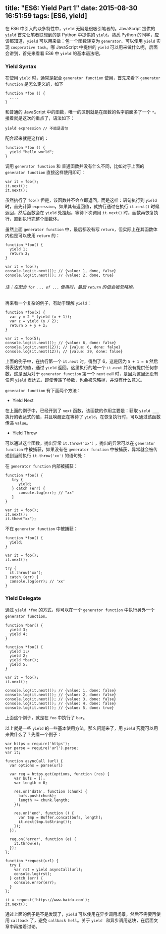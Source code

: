 title: "ES6: Yield Part 1"
date: 2015-08-30 16:51:59
tags: [ES6, yield]
---
在 ES6 中引入的众多特性中，`yield` 无疑是很吸引笔者的。JavaScript 提供的 `yield` 首先让笔者联想到的是 Python 中提供的 `yield`。熟悉 Python 的同学，应该都知道，`yield` 可以用来做：包一个函数转变为 `generator`、可以使用 `yield` 实现 `cooperative task`。哪 JavaScript 中提供的 `yield` 可以用来做什么呢，后面会讲到，首先来看看 ES6 中 `yield` 的基本语法吧。

<!-- more -->

### Yield Syntax

在使用 `yield` 时，通常是配合 `generator function` 使用，首先来看下 `generator function` 是怎么定义的，如下

```
function *foo () {
  ....
}
```

和普通的 JavaScript 中的函数，唯一的区别就是在函数的名字前面多了一个 `*`。接着就是这次的重点了，语法如下：

```
yield expression // 不能是语句
```

配合起来就是这样的：

```
function *foo () {
  yield "hello world";
}
```

调用 `generator function` 和 普通函数并没有什么不同，比如对于上面的 `generator function` 直接这样使用即可：

```
var it = foo();
it.next();
it.next();
```

虽然执行了 `foo()` 但是，该函数并不会立即返回，而是这样：语句执行到 `yield` 时，首先计算 `expression`，如果其有返回值，就执行通过在执行 `it.next()` 时候返回，然后函数会在 `yield` 处挂起，等待下次调用 `it.next()` 时，函数再恢复执行，直到执行完整个函数体。

虽然上面 `generator function`  中，最后都没有写 `return`，但实际上在其函数体内也是可以使用 `return` 的：

```
function *foo() {
  yield 1;
  return 2;
}

var it = foo();
console.log(it.next()); // {value: 1, done, false}
console.log(it.next()); // {value: 2, done, true}
```
###### 注：在配合 `for ... of ...` 使用时，最后 `return` 的值会被忽略掉。


再来看一个复杂的例子，有助于理解 `yield`：

```
function *foo(x) {
  var y = 2 * (yield (x + 1));
  var z = yield (y / 2);
  return x + y + z;
}

var it = foo(5);
console.log(it.next()); // {value: 6, done: false}
console.log(it.next(12)); // {value: 6, done: false}
console.log(it.next(12)); // {value: 29, done: false}
```

上面的例子中，在执行第一个 `it.next` 时，得到了 6，这是因为 `5 + 1 = 6` 然后将表达式的值，通过 `yield` 返回。这里执行的地一个 `it.next` 并没有提供任何参数，这是因为对于 `generator function` 第一个 `next` call 时，是因为这里还没有任何 `yield` 表达式，即使传递了参数，也会被忽略掉，并没有什么意义。

`generator function` 有下面两个方法：

+  Yield Next

在上面的例子中，已经开到了 `next` 函数，该函数的作用主要是：获取 `yield ___` 执行的表达式的值，并且唤醒正在等待了 `yield`，在恢复执行时，可以通过该函数传递 `value`。

+ Yield Throw

可以通过这个函数，抛出异常 `it.throw('xx')` ，抛出的异常可以在 `generator function` 中被捕获，如果没有在 `generator function` 中被捕获，异常就会被传递到当前执行 `it.throw('xx')` 的语句处：

在 `generator function` 内部被捕获：

```
function *foo() {
   try {
      yield;
   } catch (err) {
      console.log(err); // "xx"
   }
}

var it = foo();
it.next();
it.thow("xx");
```

不在 `generator function` 中被捕获：

```
function *foo() {
  yield;
}

var it = foo();
it.next();

try {
  it.throw('xx');
} catch (err) {
  console.log(err); // 'xx'
}
```

### Yield Delegate

通过 `yield *foo` 的方式，你可以在一个 `generator function` 中执行另外一个 `generator function`。

```
function *bar() {
  yield 3;
  yield 4;
}

function *foo() {
  yield 1;/
  yield 2;
  yield *bar();
  yield 5;
}

var it = foo();
it.next();

console.log(it.next()); // {value: 1, done: false}
console.log(it.next()); // {value: 2, done: false}
console.log(it.next()); // {value: 3, done: false}
console.log(it.next()); // {value: 4, done: false}
console.log(it.next()); // {value: 5, done: true}
```

上面这个例子，就是在 `foo` 中执行了 `bar`。

以上就是一些 `yield` 的一些基本使用方法，那么问题来了，用 `yield` 究竟可以用来做什么了？先看一个例子：

```
var https = require('https');
var parse = require('url').parse;
var it;

function asyncCall (url) {
  var options = parse(url)

  var req = https.get(options, function (res) {
    var bufs = [];
    var length = 0;

    res.on('data', function (chunk) {
      bufs.push(chunk);
      length += chunk.length;
    });

    res.on('end', function () {
      var tmp = Buffer.concat(bufs, length);
      it.next(tmp.toString());
    });
  });

  req.on('error', function (e) {
    it.throw(e);
  });
};

function *request(url) {
  try {
    var rst = yield asyncCall(url);
    console.log(rst);
  } catch (err) {
    console.error(err);
  }
};

it = request('https://www.baidu.com');
it.next();
```

通过上面的例子是不是发现了，`yield` 可以使用在异步调用场景，然后不需要再使用 `callback` 了，避免 `callback hell`。关于 `yield ` 和异步调用这块，在后面文章中再接着讨论。
